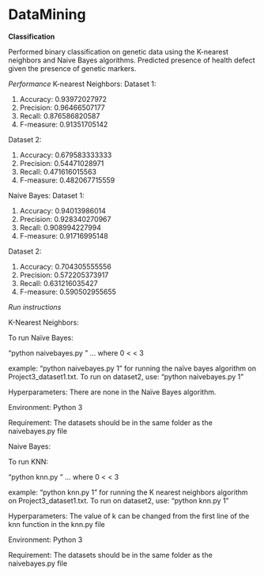 # DataMining

**Classification**

Performed binary classification on genetic data using the K-nearest neighbors and Naive Bayes algorithms. Predicted presence of health defect given the presence of genetic markers.

*Performance*
K-nearest Neighbors:
Dataset 1:
1. Accuracy:	0.93972027972
2. Precision:	0.96466507177 
3. Recall:		0.876586820587
4. F-measure:	0.91351705142

Dataset 2:
1. Accuracy:	0.679583333333
2. Precision:	0.54471028971
3. Recall: 	 	0.471616015563
4. F-measure:	0.482067715559

Naive Bayes:
Dataset 1:
1. Accuracy:	0.94013986014
2. Precision:	0.928340270967
3. Recall:		0.908994227994
4. F-measure:	0.91716995148

Dataset 2:
1. Accuracy: 	0.704305555556
2. Precision: 	0.572205373917
3. Recall: 		0.631216035427
3. F-measure:	0.590502955655

*Run instructions*

K-Nearest Neighbors:

To run Naïve Bayes:

“python naivebayes.py <dataset-name-last-digit>”
… where 0 <  <dataset-name-last-digit>  < 3

example: “python naivebayes.py 1” for running the naïve bayes algorithm on Project3_dataset1.txt.
To run on dataset2, use: “python naivebayes.py 1”

Hyperparameters: 
There are none in the Naïve Bayes algorithm.

Environment: 
Python 3

Requirement:
The datasets should be in the same folder as the naivebayes.py file


Naive Bayes:

To run KNN:

“python knn.py <dataset-name-last-digit>”
… where 0 <  <dataset-name-last-digit>  < 3

example: “python knn.py 1” for running the K nearest neighbors algorithm on Project3_dataset1.txt.
To run on dataset2, use: “python knn.py 1”

Hyperparameters: 
The value of k can be changed from the first line of the knn function in the knn.py file

Environment: 
Python 3

Requirement:
The datasets should be in the same folder as the naivebayes.py file
